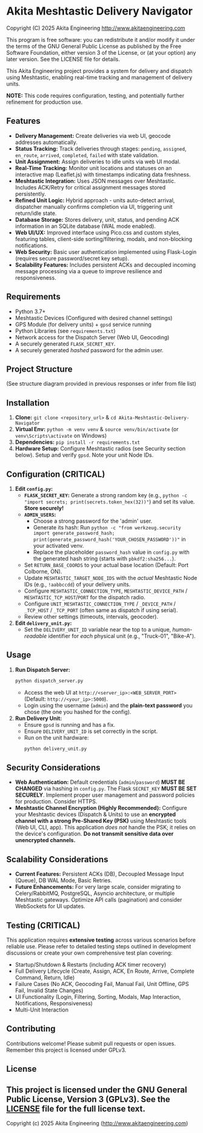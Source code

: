 # Akita Meshtastic Delivery Navigator
 Copyright (C) 2025 Akita Engineering <http://www.akitaengineering.com>

 This program is free software: you can redistribute it and/or modify
 it under the terms of the GNU General Public License as published by
 the Free Software Foundation, either version 3 of the License, or
 (at your option) any later version. See the LICENSE file for details.

This Akita Engineering project provides a system for delivery and dispatch using Meshtastic, enabling real-time tracking and management of delivery units.

**NOTE:** This code requires configuration, testing, and potentially further refinement for production use.

## Features

* **Delivery Management:** Create deliveries via web UI, geocode addresses automatically.
* **Status Tracking:** Track deliveries through stages: `pending`, `assigned`, `en_route`, `arrived`, `completed`, `failed` with state validation.
* **Unit Assignment:** Assign deliveries to idle units via web UI modal.
* **Real-Time Tracking:** Monitor unit locations and statuses on an interactive map (Leaflet.js) with timestamps indicating data freshness.
* **Meshtastic Integration:** Uses JSON messages over Meshtastic. Includes ACK/Retry for critical assignment messages stored persistently.
* **Refined Unit Logic:** Hybrid approach - units auto-detect arrival, dispatcher manually confirms completion via UI, triggering unit return/idle state.
* **Database Storage:** Stores delivery, unit, status, and pending ACK information in an SQLite database (WAL mode enabled).
* **Web UI/UX:** Improved interface using Pico.css and custom styles, featuring tables, client-side sorting/filtering, modals, and non-blocking notifications.
* **Web Security:** Basic user authentication implemented using Flask-Login (requires secure password/secret key setup).
* **Scalability Features:** Includes persistent ACKs and decoupled incoming message processing via a queue to improve resilience and responsiveness.

## Requirements

* Python 3.7+
* Meshtastic Devices (Configured with desired channel settings)
* GPS Module (for delivery units) + `gpsd` service running
* Python Libraries (see `requirements.txt`)
* Network access for the Dispatch Server (Web UI, Geocoding)
* A securely generated `FLASK_SECRET_KEY`.
* A securely generated *hashed* password for the admin user.

## Project Structure

(See structure diagram provided in previous responses or infer from file list)

## Installation

1.  **Clone:** `git clone <repository_url>` & `cd Akita-Meshtastic-Delivery-Navigator`
2.  **Virtual Env:** `python -m venv venv` & `source venv/bin/activate` (or `venv\Scripts\activate` on Windows)
3.  **Dependencies:** `pip install -r requirements.txt`
4.  **Hardware Setup:** Configure Meshtastic radios (see Security section below). Setup and verify `gpsd`. Note your unit Node IDs.

## Configuration (CRITICAL)

1.  **Edit `config.py`:**
    * **`FLASK_SECRET_KEY`:** Generate a strong random key (e.g., `python -c "import secrets; print(secrets.token_hex(32))"`) and set its value. **Store securely!**
    * **`ADMIN_USERS`:**
        * Choose a strong password for the 'admin' user.
        * Generate its hash: Run `python -c "from werkzeug.security import generate_password_hash; print(generate_password_hash('YOUR_CHOSEN_PASSWORD'))"` in your activated venv.
        * Replace the placeholder `password_hash` value in `config.py` with the generated hash string (starts with `pbkdf2:sha256...`).
    * Set `RETURN_BASE_COORDS` to your actual base location (Default: Port Colborne, ON).
    * Update `MESHTASTIC_TARGET_NODE_IDS` with the *actual* Meshtastic Node IDs (e.g., `!aabbccdd`) of your delivery units.
    * Configure `MESHTASTIC_CONNECTION_TYPE`, `MESHTASTIC_DEVICE_PATH` / `MESHTASTIC_TCP_HOST`/`PORT` for the dispatch radio.
    * Configure `UNIT_MESHTASTIC_CONNECTION_TYPE` / `_DEVICE_PATH` / `_TCP_HOST` / `_TCP_PORT` (often same as dispatch if using serial).
    * Review other settings (timeouts, intervals, geocoder).
2.  **Edit `delivery_unit.py`:**
    * Set the `DELIVERY_UNIT_ID` variable near the top to a unique, *human-readable* identifier for *each* physical unit (e.g., "Truck-01", "Bike-A").

## Usage

1.  **Run Dispatch Server:**
    ```bash
    python dispatch_server.py
    ```
    * Access the web UI at `http://<server_ip>:<WEB_SERVER_PORT>` (Default: `http://<your_ip>:5000`).
    * Login using the username (`admin`) and the **plain-text password** you chose (the one you hashed for the config).
2.  **Run Delivery Unit:**
    * Ensure `gpsd` is running and has a fix.
    * Ensure `DELIVERY_UNIT_ID` is set correctly in the script.
    * Run on the unit hardware:
        ```bash
        python delivery_unit.py
        ```

## Security Considerations

* **Web Authentication:** Default credentials (`admin`/`password`) **MUST BE CHANGED** via hashing in `config.py`. The Flask `SECRET_KEY` **MUST BE SET SECURELY**. Implement proper user management and password policies for production. Consider HTTPS.
* **Meshtastic Channel Encryption (Highly Recommended):** Configure your Meshtastic devices (Dispatch & Units) to use an **encrypted channel with a strong Pre-Shared Key (PSK)** using Meshtastic tools (Web UI, CLI, app). This application *does not* handle the PSK; it relies on the device's configuration. **Do not transmit sensitive data over unencrypted channels.**

## Scalability Considerations

* **Current Features:** Persistent ACKs (DB), Decoupled Message Input (Queue), DB WAL Mode, Basic Retries.
* **Future Enhancements:** For very large scale, consider migrating to Celery/RabbitMQ, PostgreSQL, Asyncio architecture, or multiple Meshtastic gateways. Optimize API calls (pagination) and consider WebSockets for UI updates.

## Testing (CRITICAL)

This application requires **extensive testing** across various scenarios before reliable use. Please refer to detailed testing steps outlined in development discussions or create your own comprehensive test plan covering:
* Startup/Shutdown & Restarts (including ACK timer recovery)
* Full Delivery Lifecycle (Create, Assign, ACK, En Route, Arrive, Complete Command, Return, Idle)
* Failure Cases (No ACK, Geocoding Fail, Manual Fail, Unit Offline, GPS Fail, Invalid State Changes)
* UI Functionality (Login, Filtering, Sorting, Modals, Map Interaction, Notifications, Responsiveness)
* Multi-Unit Interaction

## Contributing

Contributions welcome! Please submit pull requests or open issues. Remember this project is licensed under GPLv3.

## License

This project is licensed under the GNU General Public License, Version 3 (GPLv3). See the [LICENSE](LICENSE) file for the full license text.
---
Copyright (c) 2025 Akita Engineering (http://www.akitaengineering.com)
